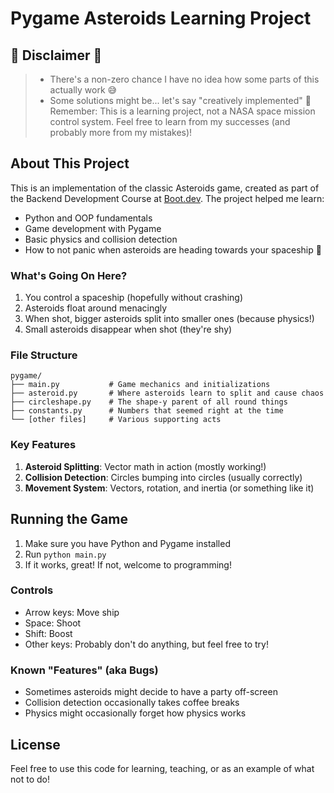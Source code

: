 # Pygame Asteroids Learning Project

## 🚨 Disclaimer 🚨

> - There's a non-zero chance I have no idea how some parts of this actually work 😅
> - Some solutions might be... let's say "creatively implemented" 🎨
>   Remember: This is a learning project, not a NASA space mission control system.
>   Feel free to learn from my successes (and probably more from my mistakes)!

## About This Project

This is an implementation of the classic Asteroids game, created as part of the Backend Development Course at [Boot.dev](https://boot.dev). The project helped me learn:

- Python and OOP fundamentals
- Game development with Pygame
- Basic physics and collision detection
- How to not panic when asteroids are heading towards your spaceship 🚀

### What's Going On Here?

1. You control a spaceship (hopefully without crashing)
2. Asteroids float around menacingly
3. When shot, bigger asteroids split into smaller ones (because physics!)
4. Small asteroids disappear when shot (they're shy)

### File Structure

```
pygame/
├── main.py           # Game mechanics and initializations
├── asteroid.py       # Where asteroids learn to split and cause chaos
├── circleshape.py    # The shape-y parent of all round things
├── constants.py      # Numbers that seemed right at the time
└── [other files]     # Various supporting acts
```

### Key Features

1. **Asteroid Splitting**: Vector math in action (mostly working!)
2. **Collision Detection**: Circles bumping into circles (usually correctly)
3. **Movement System**: Vectors, rotation, and inertia (or something like it)

## Running the Game

1. Make sure you have Python and Pygame installed
2. Run `python main.py`
3. If it works, great! If not, welcome to programming!

### Controls

- Arrow keys: Move ship
- Space: Shoot
- Shift: Boost
- Other keys: Probably don't do anything, but feel free to try!

### Known "Features" (aka Bugs)

- Sometimes asteroids might decide to have a party off-screen
- Collision detection occasionally takes coffee breaks
- Physics might occasionally forget how physics works

## License

Feel free to use this code for learning, teaching, or as an example of what not to do!
